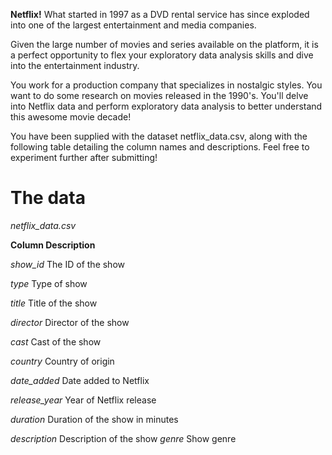 **Netflix!** What started in 1997 as a DVD rental service has since exploded into one of the largest entertainment and media companies.

Given the large number of movies and series available on the platform, it is a perfect opportunity to flex your exploratory data analysis skills and dive into the entertainment industry.

You work for a production company that specializes in nostalgic styles. You want to do some research on movies released in the 1990's. You'll delve into Netflix data and perform exploratory data analysis to better understand this awesome movie decade!

You have been supplied with the dataset netflix_data.csv, along with the following table detailing the column names and descriptions. Feel free to experiment further after submitting!

# The data

*netflix_data.csv*

**Column	Description**

*show_id*	The ID of the show

*type*	Type of show

*title*	Title of the show

*director*	Director of the show

*cast*	Cast of the show

*country*	Country of origin

*date_added*	Date added to Netflix

*release_year*	Year of Netflix release

*duration*	Duration of the show in minutes

*description*	Description of the show
*genre*	Show genre
